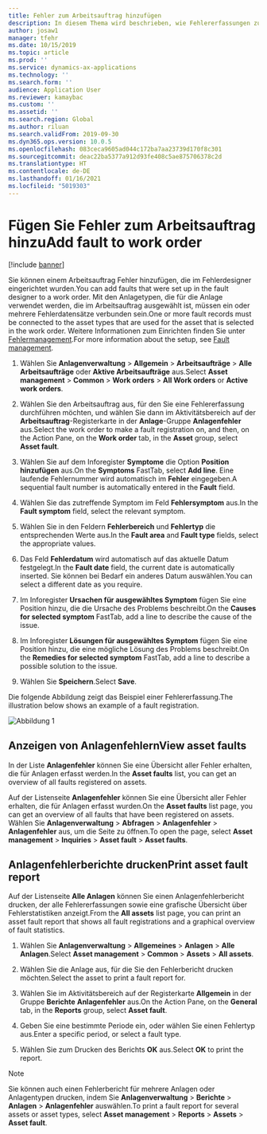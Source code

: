 ```yaml
---
title: Fehler zum Arbeitsauftrag hinzufügen
description: In diesem Thema wird beschrieben, wie Fehlererfassungen zu Arbeitsaufträgen in Asset Management hinzugefügt werden.
author: josaw1
manager: tfehr
ms.date: 10/15/2019
ms.topic: article
ms.prod: ''
ms.service: dynamics-ax-applications
ms.technology: ''
ms.search.form: ''
audience: Application User
ms.reviewer: kamaybac
ms.custom: ''
ms.assetid: ''
ms.search.region: Global
ms.author: riluan
ms.search.validFrom: 2019-09-30
ms.dyn365.ops.version: 10.0.5
ms.openlocfilehash: 083ceca9605ad044c172ba7aa23739d170f8c301
ms.sourcegitcommit: deac22ba5377a912d93fe408c5ae875706378c2d
ms.translationtype: HT
ms.contentlocale: de-DE
ms.lasthandoff: 01/16/2021
ms.locfileid: "5019303"
---
```

# <a name="add-fault-to-work-order"></a><span data-ttu-id="7e393-103">Fügen Sie Fehler zum Arbeitsauftrag hinzu</span><span class="sxs-lookup"><span data-stu-id="7e393-103">Add fault to work order</span></span>

[!include [banner](../../includes/banner.md)]



<span data-ttu-id="7e393-104">Sie können einem Arbeitsauftrag Fehler hinzufügen, die im Fehlerdesigner eingerichtet wurden.</span><span class="sxs-lookup"><span data-stu-id="7e393-104">You can add faults that were set up in the fault designer to a work order.</span></span> <span data-ttu-id="7e393-105">Mit den Anlagetypen, die für die Anlage verwendet werden, die im Arbeitsauftrag ausgewählt ist, müssen ein oder mehrere Fehlerdatensätze verbunden sein.</span><span class="sxs-lookup"><span data-stu-id="7e393-105">One or more fault records must be connected to the asset types that are used for the asset that is selected in the work order.</span></span> <span data-ttu-id="7e393-106">Weitere Informationen zum Einrichten finden Sie unter [Fehlermanagement](../setup-for-work-orders/fault-management.md).</span><span class="sxs-lookup"><span data-stu-id="7e393-106">For more information about the setup, see [Fault management](../setup-for-work-orders/fault-management.md).</span></span>

1. <span data-ttu-id="7e393-107">Wählen Sie **Anlagenverwaltung** > **Allgemein** > **Arbeitsaufträge** > **Alle Arbeitsaufträge** oder **Aktive Arbeitsaufträge** aus.</span><span class="sxs-lookup"><span data-stu-id="7e393-107">Select **Asset management** > **Common** > **Work orders** > **All Work orders** or **Active work orders**.</span></span>

2. <span data-ttu-id="7e393-108">Wählen Sie den Arbeitsauftrag aus, für den Sie eine Fehlererfassung durchführen möchten, und wählen Sie dann im Aktivitätsbereich auf der **Arbeitsauftrag**-Registerkarte in der **Anlage**-Gruppe **Anlagenfehler** aus.</span><span class="sxs-lookup"><span data-stu-id="7e393-108">Select the work order to make a fault registration on, and then, on the Action Pane, on the **Work order** tab, in the **Asset** group, select **Asset fault**.</span></span>

3. <span data-ttu-id="7e393-109">Wählen Sie auf dem Inforegister **Symptome** die Option **Position hinzufügen** aus.</span><span class="sxs-lookup"><span data-stu-id="7e393-109">On the **Symptoms** FastTab, select **Add line**.</span></span> <span data-ttu-id="7e393-110">Eine laufende Fehlernummer wird automatisch im **Fehler** eingegeben.</span><span class="sxs-lookup"><span data-stu-id="7e393-110">A sequential fault number is automatically entered in the **Fault** field.</span></span>

4. <span data-ttu-id="7e393-111">Wählen Sie das zutreffende Symptom im Feld **Fehlersymptom** aus.</span><span class="sxs-lookup"><span data-stu-id="7e393-111">In the **Fault symptom** field, select the relevant symptom.</span></span>

5. <span data-ttu-id="7e393-112">Wählen Sie in den Feldern **Fehlerbereich** und **Fehlertyp** die entsprechenden Werte aus.</span><span class="sxs-lookup"><span data-stu-id="7e393-112">In the **Fault area** and **Fault type** fields, select the appropriate values.</span></span>

6. <span data-ttu-id="7e393-113">Das Feld **Fehlerdatum** wird automatisch auf das aktuelle Datum festgelegt.</span><span class="sxs-lookup"><span data-stu-id="7e393-113">In the **Fault date** field, the current date is automatically inserted.</span></span> <span data-ttu-id="7e393-114">Sie können bei Bedarf ein anderes Datum auswählen.</span><span class="sxs-lookup"><span data-stu-id="7e393-114">You can select a different date as you require.</span></span>

7. <span data-ttu-id="7e393-115">Im Inforegister **Ursachen für ausgewähltes Symptom** fügen Sie eine Position hinzu, die die Ursache des Problems beschreibt.</span><span class="sxs-lookup"><span data-stu-id="7e393-115">On the **Causes for selected symptom** FastTab, add a line to describe the cause of the issue.</span></span>

8. <span data-ttu-id="7e393-116">Im Inforegister **Lösungen für ausgewähltes Symptom** fügen Sie eine Position hinzu, die eine mögliche Lösung des Problems beschreibt.</span><span class="sxs-lookup"><span data-stu-id="7e393-116">On the **Remedies for selected symptom** FastTab, add a line to describe a possible solution to the issue.</span></span>

9. <span data-ttu-id="7e393-117">Wählen Sie **Speichern**.</span><span class="sxs-lookup"><span data-stu-id="7e393-117">Select **Save**.</span></span>

<span data-ttu-id="7e393-118">Die folgende Abbildung zeigt das Beispiel einer Fehlererfassung.</span><span class="sxs-lookup"><span data-stu-id="7e393-118">The illustration below shows an example of a fault registration.</span></span>

![Abbildung 1](media/19-work-orders.png)


## <a name="view-asset-faults"></a><span data-ttu-id="7e393-120">Anzeigen von Anlagenfehlern</span><span class="sxs-lookup"><span data-stu-id="7e393-120">View asset faults</span></span>

<span data-ttu-id="7e393-121">In der Liste **Anlagenfehler** können Sie eine Übersicht aller Fehler erhalten, die für Anlagen erfasst werden.</span><span class="sxs-lookup"><span data-stu-id="7e393-121">In the **Asset faults** list, you can get an overview of all faults registered on assets.</span></span>

<span data-ttu-id="7e393-122">Auf der Listenseite **Anlagenfehler** können Sie eine Übersicht aller Fehler erhalten, die für Anlagen erfasst wurden.</span><span class="sxs-lookup"><span data-stu-id="7e393-122">On the **Asset faults** list page, you can get an overview of all faults that have been registered on assets.</span></span> <span data-ttu-id="7e393-123">Wählen Sie **Anlagenverwaltung** > **Abfragen** > **Anlagenfehler** > **Anlagenfehler** aus, um die Seite zu öffnen.</span><span class="sxs-lookup"><span data-stu-id="7e393-123">To open the page, select **Asset management** > **Inquiries** > **Asset fault** > **Asset faults**.</span></span>


## <a name="print-asset-fault-report"></a><span data-ttu-id="7e393-124">Anlagenfehlerberichte drucken</span><span class="sxs-lookup"><span data-stu-id="7e393-124">Print asset fault report</span></span>

<span data-ttu-id="7e393-125">Auf der Listenseite **Alle Anlagen** können Sie einen Anlagenfehlerbericht drucken, der alle Fehlererfassungen sowie eine grafische Übersicht über Fehlerstatistiken anzeigt.</span><span class="sxs-lookup"><span data-stu-id="7e393-125">From the **All assets** list page, you can print an asset fault report that shows all fault registrations and a graphical overview of fault statistics.</span></span>

1. <span data-ttu-id="7e393-126">Wählen Sie **Anlagenverwaltung** > **Allgemeines** > **Anlagen** > **Alle Anlagen**.</span><span class="sxs-lookup"><span data-stu-id="7e393-126">Select **Asset management** > **Common** > **Assets** > **All assets**.</span></span>

2. <span data-ttu-id="7e393-127">Wählen Sie die Anlage aus, für die Sie den Fehlerbericht drucken möchten.</span><span class="sxs-lookup"><span data-stu-id="7e393-127">Select the asset to print a fault report for.</span></span>

3. <span data-ttu-id="7e393-128">Wählen Sie im Aktivitätsbereich auf der Registerkarte **Allgemein** in der Gruppe **Berichte** **Anlagenfehler** aus.</span><span class="sxs-lookup"><span data-stu-id="7e393-128">On the Action Pane, on the **General** tab, in the **Reports** group, select **Asset fault**.</span></span>

4. <span data-ttu-id="7e393-129">Geben Sie eine bestimmte Periode ein, oder wählen Sie einen Fehlertyp aus.</span><span class="sxs-lookup"><span data-stu-id="7e393-129">Enter a specific period, or select a fault type.</span></span>

5. <span data-ttu-id="7e393-130">Wählen Sie zum Drucken des Berichts **OK** aus.</span><span class="sxs-lookup"><span data-stu-id="7e393-130">Select **OK** to print the report.</span></span>

>[!NOTE]
><span data-ttu-id="7e393-131">Sie können auch einen Fehlerbericht für mehrere Anlagen oder Anlagentypen drucken, indem Sie **Anlagenverwaltung** > **Berichte** > **Anlagen** > **Anlagenfehler** auswählen.</span><span class="sxs-lookup"><span data-stu-id="7e393-131">To print a fault report for several assets or asset types, select **Asset management** > **Reports** > **Assets** > **Asset fault**.</span></span>

